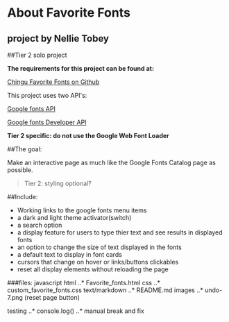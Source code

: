 About Favorite Fonts
====================

project by Nellie Tobey
-----------------------

##Tier 2 solo project

**The requirements for this project can be found at:**

[Chingu Favorite Fonts on Github](https://github.com/chingu-voyages/voyage-prework-tier2-favfonts)

This project uses two API's:

[Google fonts API](https://developers.google.com/fonts/docs/getting_started)

[Google fonts Developer API](https://developers.google.com/fonts/docs/developer_api)

**Tier 2 specific: do not use the Google Web Font Loader**

##The goal:

Make an interactive page as much like the Google Fonts Catalog page as possible.

>Tier 2: styling optional?

##Include:

+ Working links to the google fonts menu items
+ a dark and light theme activator(switch)
+ a search option
+ a display feature for users to type thier text and see results in displayed fonts
+ an option to change the size of text displayed in the fonts
+ a default text to display in font cards
+ cursors that change on hover or links/buttons clickables
+ reset all display elements without reloading the page


###files:
javascript
html
..* Favorite_fonts.html
css
..* custom_favorite_fonts.css
text/markdown
..* README.md
images
..* undo-7.png (reset page button)

testing
..* console.log()
..* manual break and fix
